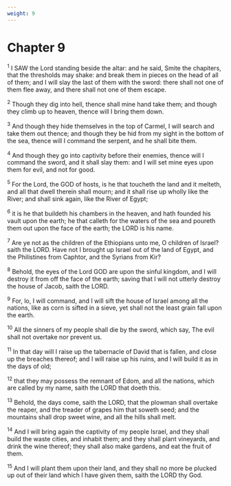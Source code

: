 ```yaml
---
weight: 9
---
```


# Chapter 9

<sup>1</sup> I SAW the Lord standing beside the altar: and he said, Smite the chapiters, that the thresholds may shake: and break them in pieces on the head of all of them; and I will slay the last of them with the sword: there shall not one of them flee away, and there shall not one of them escape. 

<sup>2</sup> Though they dig into hell, thence shall mine hand take them; and though they climb up to heaven, thence will I bring them down. 

<sup>3</sup> And though they hide themselves in the top of Carmel, I will search and take them out thence; and though they be hid from my sight in the bottom of the sea, thence will I command the serpent, and he shall bite them. 

<sup>4</sup> And though they go into captivity before their enemies, thence will I command the sword, and it shall slay them: and I will set mine eyes upon them for evil, and not for good. 

<sup>5</sup> For the Lord, the GOD of hosts, is he that toucheth the land and it melteth, and all that dwell therein shall mourn; and it shall rise up wholly like the River; and shall sink again, like the River of Egypt; 

<sup>6</sup> it is he that buildeth his chambers in the heaven, and hath founded his vault upon the earth; he that calleth for the waters of the sea and poureth them out upon the face of the earth; the LORD is his name. 

<sup>7</sup> Are ye not as the children of the Ethiopians unto me, O children of Israel? saith the LORD. Have not I brought up Israel out of the land of Egypt, and the Philistines from Caphtor, and the Syrians from Kir? 

<sup>8</sup> Behold, the eyes of the Lord GOD are upon the sinful kingdom, and I will destroy it from off the face of the earth; saving that I will not utterly destroy the house of Jacob, saith the LORD. 

<sup>9</sup> For, lo, I will command, and I will sift the house of Israel among all the nations, like as corn is sifted in a sieve, yet shall not the least grain fall upon the earth. 

<sup>10</sup> All the sinners of my people shall die by the sword, which say, The evil shall not overtake nor prevent us. 

<sup>11</sup> In that day will I raise up the tabernacle of David that is fallen, and close up the breaches thereof; and I will raise up his ruins, and I will build it as in the days of old; 

<sup>12</sup> that they may possess the remnant of Edom, and all the nations, which are called by my name, saith the LORD that doeth this. 

<sup>13</sup> Behold, the days come, saith the LORD, that the plowman shall overtake the reaper, and the treader of grapes him that soweth seed; and the mountains shall drop sweet wine, and all the hills shall melt. 

<sup>14</sup> And I will bring again the captivity of my people Israel, and they shall build the waste cities, and inhabit them; and they shall plant vineyards, and drink the wine thereof; they shall also make gardens, and eat the fruit of them. 

<sup>15</sup> And I will plant them upon their land, and they shall no more be plucked up out of their land which I have given them, saith the LORD thy God. 

